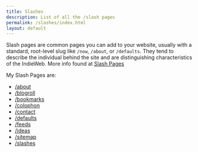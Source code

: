 ```yaml
---
title: Slashes
description: List of all the /slash pages
permalink: /slashes/index.html
layout: default
---
```


Slash pages are common pages you can add to your website, usually with a standard, root-level slug like `/now`, `/about`, or `/defaults`. They tend to describe the individual behind the site and are distinguishing characteristics of the IndieWeb. More info found at [Slash Pages](https://slashpages.net/)

My Slash Pages are:

- [/about](/about)
- [/blogroll](/blogroll)
- [/bookmarks](/bookmarks)
- [/colophon](/colophon)
- [/contact](/contact)
- [/defaults](/defaults)
- [/feeds](/feeds)
- [/ideas](/ideas)
- [/sitemap](/sitemap.xml)
- [/slashes](/slashes)
